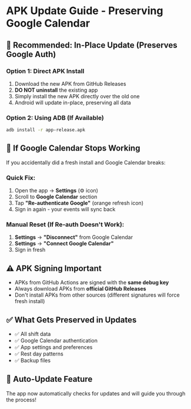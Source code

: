 # APK Update Guide - Preserving Google Calendar

## 🎯 **Recommended: In-Place Update** (Preserves Google Auth)

### **Option 1: Direct APK Install**
1. Download the new APK from GitHub Releases
2. **DO NOT uninstall** the existing app
3. Simply install the new APK directly over the old one
4. Android will update in-place, preserving all data

### **Option 2: Using ADB (If Available)**
```bash
adb install -r app-release.apk
```

## 🔧 **If Google Calendar Stops Working**

If you accidentally did a fresh install and Google Calendar breaks:

### **Quick Fix:**
1. Open the app → **Settings** (⚙️ icon)
2. Scroll to **Google Calendar** section  
3. Tap **"Re-authenticate Google"** (orange refresh icon)
4. Sign in again - your events will sync back

### **Manual Reset (If Re-auth Doesn't Work):**
1. **Settings** → **"Disconnect"** from Google Calendar
2. **Settings** → **"Connect Google Calendar"**  
3. Sign in fresh

## ⚠️ **APK Signing Important**

- APKs from GitHub Actions are signed with the **same debug key**
- Always download APKs from **official GitHub Releases**
- Don't install APKs from other sources (different signatures will force fresh install)

## ✅ **What Gets Preserved in Updates**
- ✅ All shift data
- ✅ Google Calendar authentication  
- ✅ App settings and preferences
- ✅ Rest day patterns
- ✅ Backup files

## 🚀 **Auto-Update Feature**
The app now automatically checks for updates and will guide you through the process! 